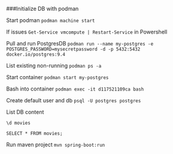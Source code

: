 ###Initialize DB with podman

Start podman
```podman machine start```

If issues
```Get-Service vmcompute | Restart-Service``` in Powershell

Pull and run PostgresDB
```podman run --name my-postgres -e POSTGRES_PASSWORD=mysecretpassword -d -p 5432:5432  docker.io/postgres:9.4```

List existing non-running
```podman ps -a```

Start container
```podman start my-postgres```

Bash into container
```podman exec -it d117521109ca bash```

Create default user and db
```psql -U postgres postgres```

List DB content

```\d movies```

```SELECT * FROM movies;```

Run maven project
```mvn spring-boot:run```